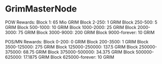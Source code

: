 # GrimMasterNode

POW Rewards:
Block 1: 65 Mio GRIM
Block 2-250: 1 GRIM
Block 250-500: 5 GRIM
Block 500-1000: 10 GRIM
Block 1000-2000: 25 GRIM
Block 2000-3000: 75 GRIM
Block 3000-9000: 200 GRIM
Block 9000-forever: 10 GRIM

POS/MN Rewards:
Block 0-200: 0 GRIM
Block 200-3500: 1 GRIM
Block 3500-125000: 275 GRIM
Block 125000-250000: 137.5 GRIM
Block 250000-375000: 68.75 GRIM
Block 375000-500000: 34.375 GRIM
Block 500000-625000: 17.1875 GRIM
Block 625000-forever: 10 GRIM
